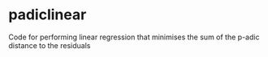 # padiclinear

Code for performing linear regression that minimises the sum of the p-adic distance to the residuals
